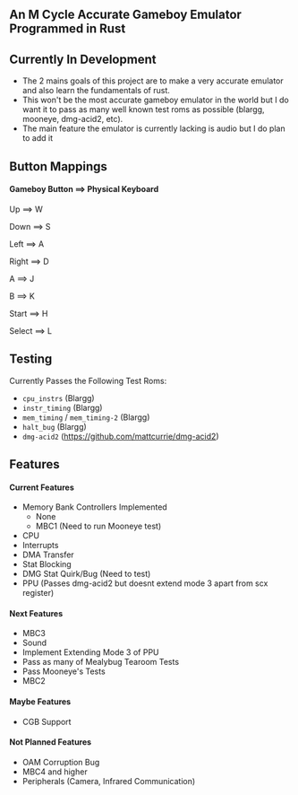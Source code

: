 ## **An M Cycle Accurate Gameboy Emulator Programmed in Rust**

## Currently In Development
 - The 2 mains goals of this project are to make a very accurate emulator and also learn the fundamentals of rust. 
 - This won't be the most accurate gameboy emulator in the world but I do want it to pass as many well known test roms as possible (blargg, mooneye, dmg-acid2, etc).
 - The main feature the emulator is currently lacking is audio but I do plan to add it

## **Button Mappings**
#### **Gameboy Button ==> Physical Keyboard**

Up ==> W

Down ==> S

Left ==> A

Right ==> D

A ==> J

B ==> K

Start ==> H

Select ==> L

## **Testing**
Currently Passes the Following Test Roms:
 - `cpu_instrs` (Blargg)
 - `instr_timing` (Blargg)
 - `mem_timing` / `mem_timing-2` (Blargg) 
 - `halt_bug` (Blargg)
 - `dmg-acid2` (https://github.com/mattcurrie/dmg-acid2)

## **Features**

#### **Current Features**
 - Memory Bank Controllers Implemented
   - None
   - MBC1 (Need to run Mooneye test)
 - CPU
 - Interrupts
 - DMA Transfer
 - Stat Blocking
 - DMG Stat Quirk/Bug (Need to test)
 - PPU (Passes dmg-acid2 but doesnt extend mode 3 apart from scx register)

#### **Next Features**
 - MBC3
 - Sound
 - Implement Extending Mode 3 of PPU
 - Pass as many of Mealybug Tearoom Tests
 - Pass Mooneye's Tests
 - MBC2

#### **Maybe Features**
 - CGB Support

#### **Not Planned Features**
 - OAM Corruption Bug
 - MBC4 and higher
 - Peripherals (Camera, Infrared Communication)